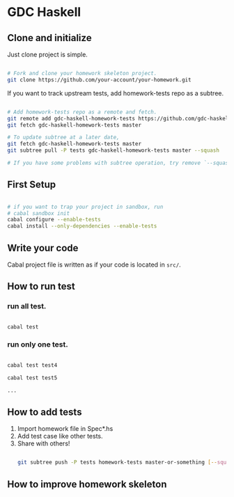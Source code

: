 
GDC Haskell
============

Clone and initialize
--------------------

Just clone project is simple.
```sh

# Fork and clone your homework skeleton project.
git clone https://github.com/your-account/your-homework.git

```

If you want to track upstream tests, add homework-tests repo as a subtree.

```sh

# Add homework-tests repo as a remote and fetch.
git remote add gdc-haskell-homework-tests https://github.com/gdc-haskell/homework-tests.git
git fetch gdc-haskell-homework-tests master

# To update subtree at a later date,
git fetch gdc-haskell-homework-tests master
git subtree pull -P tests gdc-haskell-homework-tests master --squash

# If you have some problems with subtree operation, try remove `--squash`
```

First Setup
---------

```sh

# if you want to trap your project in sandbox, run
# cabal sandbox init
cabal configure --enable-tests
cabal install --only-dependencies --enable-tests

```

Write your code
---------------

Cabal project file is written as if your code is located in `src/`.

How to run test
-------------

### run all test.

```sh

cabal test

```

### run only one test.

```sh

cabal test test4

cabal test test5

...

```

How to add tests
----------------

1. Import homework file in Spec*.hs
2. Add test case like other tests.
3. Share with others!
    ```sh

    git subtree push -P tests homework-tests master-or-something [--squash]

    ```

How to improve homework skeleton
--------------------------------
